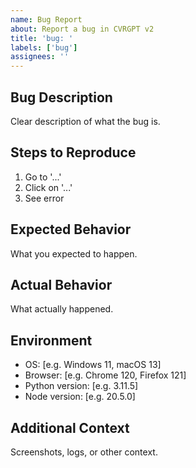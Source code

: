 ```yaml
---
name: Bug Report
about: Report a bug in CVRGPT v2
title: 'bug: '
labels: ['bug']
assignees: ''
---
```


## Bug Description
Clear description of what the bug is.

## Steps to Reproduce
1. Go to '...'
2. Click on '...'
3. See error

## Expected Behavior
What you expected to happen.

## Actual Behavior
What actually happened.

## Environment
- OS: [e.g. Windows 11, macOS 13]
- Browser: [e.g. Chrome 120, Firefox 121]
- Python version: [e.g. 3.11.5]
- Node version: [e.g. 20.5.0]

## Additional Context
Screenshots, logs, or other context.
